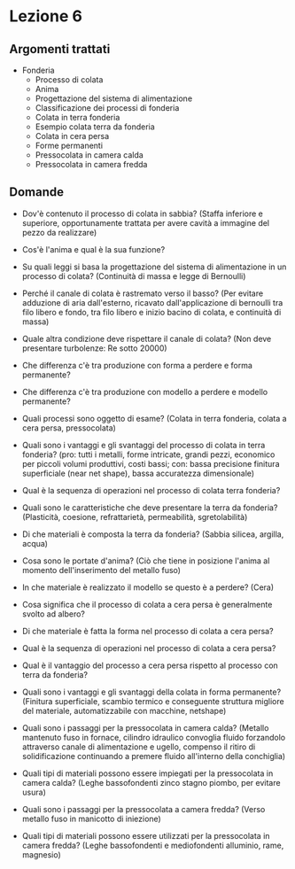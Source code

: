 # Lezione 6

## Argomenti trattati
- Fonderia
	- Processo di colata
	- Anima
	- Progettazione del sistema di alimentazione
	- Classificazione dei processi di fonderia
	- Colata in terra fonderia
	- Esempio colata terra da fonderia
	- Colata in cera persa
	- Forme permanenti
	- Pressocolata in camera calda
	- Pressocolata in camera fredda

## Domande
- Dov'è contenuto il processo di colata in sabbia? (Staffa inferiore e superiore, opportunamente trattata per avere cavità a immagine del pezzo da realizzare)
- Cos'è l'anima e qual è la sua funzione?
- Su quali leggi si basa la progettazione del sistema di alimentazione in un processo di colata? (Continuità di massa e legge di Bernoulli)
- Perché il canale di colata è rastremato verso il basso? (Per evitare adduzione di aria dall'esterno, ricavato dall'applicazione di bernoulli tra filo libero e fondo, tra filo libero e inizio bacino di colata, e continuità di massa)
- Quale altra condizione deve rispettare il canale di colata? (Non deve presentare turbolenze: Re sotto 20000)

- Che differenza c'è tra produzione con forma a perdere e forma permanente?
- Che differenza c'è tra produzione con modello a perdere e modello permanente?
- Quali processi sono oggetto di esame? (Colata in terra fonderia, colata a cera persa, pressocolata)
- Quali sono i vantaggi e gli svantaggi del processo di colata in terra fonderia? (pro: tutti i metalli, forme intricate, grandi pezzi, economico per piccoli volumi produttivi, costi bassi; con: bassa precisione finitura superficiale (near net shape), bassa accuratezza dimensionale)
- Qual è la sequenza di operazioni nel processo di colata terra fonderia?
- Quali sono le caratteristiche che deve presentare la terra da fonderia? (Plasticità, coesione, refrattarietà, permeabilità, sgretolabilità)
- Di che materiali è composta la terra da fonderia? (Sabbia silicea, argilla, acqua)
- Cosa sono le portate d'anima? (Ciò che tiene in posizione l'anima al momento dell'inserimento del metallo fuso)
- In che materiale è realizzato il modello se questo è a perdere? (Cera)
- Cosa significa che il processo di colata a cera persa è generalmente svolto ad albero?
- Di che materiale è fatta la forma nel processo di colata a cera persa?
- Qual è la sequenza di operazioni nel processo di colata a cera persa?
- Qual è il vantaggio del processo a cera persa rispetto al processo con terra da fonderia?
- Quali sono i vantaggi e gli svantaggi della colata in forma permanente? (Finitura superficiale, scambio termico e conseguente struttura migliore del materiale, automatizzabile con macchine, netshape)
- Quali sono i passaggi per la pressocolata in camera calda? (Metallo mantenuto fuso in fornace, cilindro idraulico convoglia fluido forzandolo attraverso canale di alimentazione e ugello, compenso il ritiro di solidificazione continuando a premere fluido all'interno della conchiglia)
- Quali tipi di materiali possono essere impiegati per la pressocolata in camera calda? (Leghe bassofondenti zinco stagno piombo, per evitare usura)
- Quali sono i passaggi per la pressocolata a camera fredda? (Verso metallo fuso in manicotto di iniezione)
- Quali tipi di materiali possono essere utilizzati per la pressocolata in camera fredda? (Leghe bassofondenti e mediofondenti alluminio, rame, magnesio)

